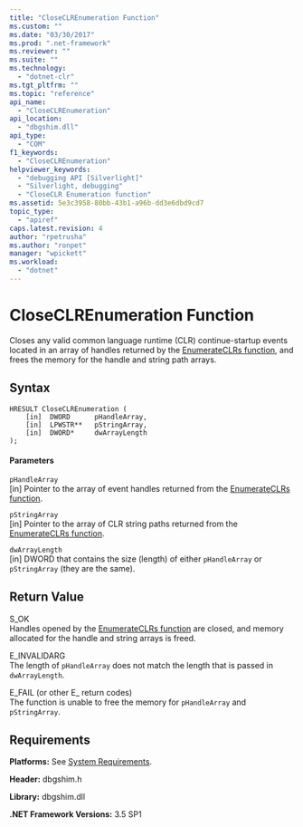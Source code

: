 ```yaml
---
title: "CloseCLREnumeration Function"
ms.custom: ""
ms.date: "03/30/2017"
ms.prod: ".net-framework"
ms.reviewer: ""
ms.suite: ""
ms.technology: 
  - "dotnet-clr"
ms.tgt_pltfrm: ""
ms.topic: "reference"
api_name: 
  - "CloseCLREnumeration"
api_location: 
  - "dbgshim.dll"
api_type: 
  - "COM"
f1_keywords: 
  - "CloseCLREnumeration"
helpviewer_keywords: 
  - "debugging API [Silverlight]"
  - "Silverlight, debugging"
  - "CloseCLR Enumeration function"
ms.assetid: 5e3c3958-80bb-43b1-a96b-dd3e6dbd9cd7
topic_type: 
  - "apiref"
caps.latest.revision: 4
author: "rpetrusha"
ms.author: "ronpet"
manager: "wpickett"
ms.workload: 
  - "dotnet"
---
```

# CloseCLREnumeration Function
Closes any valid common language runtime (CLR) continue-startup events located in an array of handles returned by the [EnumerateCLRs function](../../../../docs/framework/unmanaged-api/debugging/enumerateclrs-function.md), and frees the memory for the handle and string path arrays.  
  
## Syntax  
  
```  
HRESULT CloseCLREnumeration (  
    [in]  DWORD      pHandleArray,  
    [in]  LPWSTR**   pStringArray,  
    [in]  DWORD*     dwArrayLength  
);  
```  
  
#### Parameters  
 `pHandleArray`  
 [in] Pointer to the array of event handles returned from the [EnumerateCLRs function](../../../../docs/framework/unmanaged-api/debugging/enumerateclrs-function.md).  
  
 `pStringArray`  
 [in] Pointer to the array of CLR string paths returned from the [EnumerateCLRs function](../../../../docs/framework/unmanaged-api/debugging/enumerateclrs-function.md).  
  
 `dwArrayLength`  
 [in] DWORD that contains the size (length) of either `pHandleArray` or `pStringArray` (they are the same).  
  
## Return Value  
 S_OK  
 Handles opened by the [EnumerateCLRs function](../../../../docs/framework/unmanaged-api/debugging/enumerateclrs-function.md) are closed, and memory allocated for the handle and string arrays is freed.  
  
 E_INVALIDARG  
 The length of `pHandleArray` does not match the length that is passed in `dwArrayLength`.  
  
 E_FAIL (or other E_ return codes)  
 The function is unable to free the memory for `pHandleArray` and `pStringArray`.  
  
## Requirements  
 **Platforms:** See [System Requirements](../../../../docs/framework/get-started/system-requirements.md).  
  
 **Header:** dbgshim.h  
  
 **Library:** dbgshim.dll  
  
 **.NET Framework Versions:** 3.5 SP1
